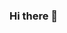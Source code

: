 ### Hi there 👋

<!--
**naiomi2221/Naiomi2221** is a ✨ _special_ ✨ repository because its `README.md` (this file) appears on your GitHub profile.

whoami?

- 🔭 I’m currently a student at Purdue University Global studying software engineering. (C#) (python in my free time)
- 🌱 I’m currently learning sorting algorithms.
- 👯 I’m looking to learn all I can.
- 🤔 I’m looking for help with the tricks of the trade and stuff they dont tell you in school. XD
- 💬 Ask me about anything within reason.
- 📫 How to reach me: naiomi2220@cloud.com
- 😄 Pronouns: me/mine
- ⚡ Fun fact: Im learning Github and I feel less than at the moment.
-->
